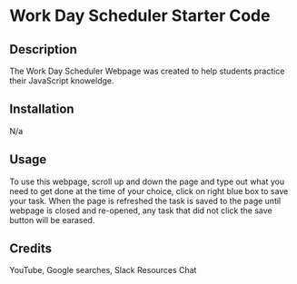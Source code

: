 # Work Day Scheduler Starter Code

## Description

 The Work Day Scheduler Webpage was created to help students practice their JavaScript knoweldge.

## Installation

N/a

## Usage

To use this webpage, scroll up and down the page and type out what you need to get done at the time of your choice, click on right blue box to save your task. When the page is refreshed the task is saved to the page until webpage is closed and re-opened, any task that did not click the save button will be earased.

## Credits

YouTube, Google searches, Slack Resources Chat
